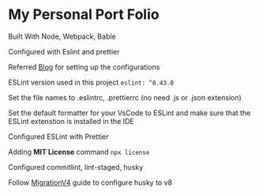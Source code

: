 # My Personal Port Folio

Built With Node, Webpack, Bable

Configured with Eslint and prettier

Referred [Blog](https://blog.logrocket.com/using-prettier-eslint-automate-formatting-fixing-javascript/) for setting up the configurations

ESLint version used in this project `eslint: ^8.43.0`

Set the file names to .eslintrc, .prettierrc (no need .js or .json extension)

Set the default formatter for your VsCode to ESLint and make sure that the ESLint extenstion is installed in the IDE

Configured ESLint with Prettier

Adding **MIT License** command `npx license`

Configured commitlint, lint-staged, husky

Follow [MigrationV4](https://typicode.github.io/husky/migrating-from-v4.html) guide to configure husky to v8
